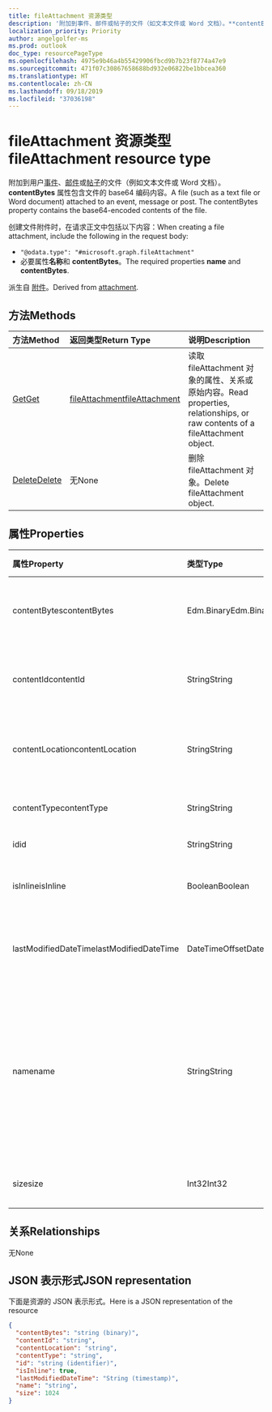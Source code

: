 ```yaml
---
title: fileAttachment 资源类型
description: '附加到事件、邮件或帖子的文件（如文本文件或 Word 文档）。**contentBytes** '
localization_priority: Priority
author: angelgolfer-ms
ms.prod: outlook
doc_type: resourcePageType
ms.openlocfilehash: 4975e9b46a4b55429906fbcd9b7b23f8774a47e9
ms.sourcegitcommit: 471f07c30867658688bd932e06822be1bbcea360
ms.translationtype: HT
ms.contentlocale: zh-CN
ms.lasthandoff: 09/18/2019
ms.locfileid: "37036198"
---
```

# <a name="fileattachment-resource-type"></a><span data-ttu-id="aa97f-104">fileAttachment 资源类型</span><span class="sxs-lookup"><span data-stu-id="aa97f-104">fileAttachment resource type</span></span>

<span data-ttu-id="aa97f-p102">附加到用户[事件](../resources/event.md)、[邮件](../resources/message.md)或[帖子](../resources/post.md)的文件（例如文本文件或 Word 文档）。**contentBytes** 属性包含文件的 base64 编码内容。</span><span class="sxs-lookup"><span data-stu-id="aa97f-p102">A file (such as a text file or Word document) attached to an event, message or post. The  contentBytes property contains the base64-encoded contents of the file.</span></span>  

<span data-ttu-id="aa97f-107">创建文件附件时，在请求正文中包括以下内容：</span><span class="sxs-lookup"><span data-stu-id="aa97f-107">When creating a file attachment, include the following in the request body:</span></span>

* `"@odata.type": "#microsoft.graph.fileAttachment"`
* <span data-ttu-id="aa97f-108">必要属性**名称**和 **contentBytes**。</span><span class="sxs-lookup"><span data-stu-id="aa97f-108">The required properties **name** and **contentBytes**.</span></span>

<span data-ttu-id="aa97f-109">派生自 [附件](attachment.md)。</span><span class="sxs-lookup"><span data-stu-id="aa97f-109">Derived from [attachment](attachment.md).</span></span>

## <a name="methods"></a><span data-ttu-id="aa97f-110">方法</span><span class="sxs-lookup"><span data-stu-id="aa97f-110">Methods</span></span>

| <span data-ttu-id="aa97f-111">方法</span><span class="sxs-lookup"><span data-stu-id="aa97f-111">Method</span></span>       | <span data-ttu-id="aa97f-112">返回类型</span><span class="sxs-lookup"><span data-stu-id="aa97f-112">Return Type</span></span>  |<span data-ttu-id="aa97f-113">说明</span><span class="sxs-lookup"><span data-stu-id="aa97f-113">Description</span></span>|
|:---------------|:--------|:----------|
|[<span data-ttu-id="aa97f-114">Get</span><span class="sxs-lookup"><span data-stu-id="aa97f-114">Get</span></span>](../api/attachment-get.md) | [<span data-ttu-id="aa97f-115">fileAttachment</span><span class="sxs-lookup"><span data-stu-id="aa97f-115">fileAttachment</span></span>](fileattachment.md) |<span data-ttu-id="aa97f-116">读取 fileAttachment 对象的属性、关系或原始内容。</span><span class="sxs-lookup"><span data-stu-id="aa97f-116">Read properties, relationships, or raw contents of a fileAttachment object.</span></span>|
|[<span data-ttu-id="aa97f-117">Delete</span><span class="sxs-lookup"><span data-stu-id="aa97f-117">Delete</span></span>](../api/attachment-delete.md) | <span data-ttu-id="aa97f-118">无</span><span class="sxs-lookup"><span data-stu-id="aa97f-118">None</span></span> |<span data-ttu-id="aa97f-119">删除 fileAttachment 对象。</span><span class="sxs-lookup"><span data-stu-id="aa97f-119">Delete fileAttachment object.</span></span> |

## <a name="properties"></a><span data-ttu-id="aa97f-120">属性</span><span class="sxs-lookup"><span data-stu-id="aa97f-120">Properties</span></span>
| <span data-ttu-id="aa97f-121">属性</span><span class="sxs-lookup"><span data-stu-id="aa97f-121">Property</span></span>     | <span data-ttu-id="aa97f-122">类型</span><span class="sxs-lookup"><span data-stu-id="aa97f-122">Type</span></span>   |<span data-ttu-id="aa97f-123">说明</span><span class="sxs-lookup"><span data-stu-id="aa97f-123">Description</span></span>|
|:---------------|:--------|:----------|
|<span data-ttu-id="aa97f-124">contentBytes</span><span class="sxs-lookup"><span data-stu-id="aa97f-124">contentBytes</span></span>|<span data-ttu-id="aa97f-125">Edm.Binary</span><span class="sxs-lookup"><span data-stu-id="aa97f-125">Edm.Binary</span></span>|<span data-ttu-id="aa97f-126">文件的 Base64 编码内容。</span><span class="sxs-lookup"><span data-stu-id="aa97f-126">The base64-encoded contents of the file.</span></span>|
|<span data-ttu-id="aa97f-127">contentId</span><span class="sxs-lookup"><span data-stu-id="aa97f-127">contentId</span></span>|<span data-ttu-id="aa97f-128">String</span><span class="sxs-lookup"><span data-stu-id="aa97f-128">String</span></span>|<span data-ttu-id="aa97f-129">获取 Exchange 存储中的附件 ID。</span><span class="sxs-lookup"><span data-stu-id="aa97f-129">The ID of the attachment in the Exchange store.</span></span>|
|<span data-ttu-id="aa97f-130">contentLocation</span><span class="sxs-lookup"><span data-stu-id="aa97f-130">contentLocation</span></span>|<span data-ttu-id="aa97f-131">String</span><span class="sxs-lookup"><span data-stu-id="aa97f-131">String</span></span>|<span data-ttu-id="aa97f-132">请勿使用此属性，因为它不受支持。</span><span class="sxs-lookup"><span data-stu-id="aa97f-132">Do not use this property as it is not supported.</span></span>|
|<span data-ttu-id="aa97f-133">contentType</span><span class="sxs-lookup"><span data-stu-id="aa97f-133">contentType</span></span>|<span data-ttu-id="aa97f-134">String</span><span class="sxs-lookup"><span data-stu-id="aa97f-134">String</span></span>|<span data-ttu-id="aa97f-135">附件的内容类型。</span><span class="sxs-lookup"><span data-stu-id="aa97f-135">The content type of the attachment.</span></span>|
|<span data-ttu-id="aa97f-136">id</span><span class="sxs-lookup"><span data-stu-id="aa97f-136">id</span></span>|<span data-ttu-id="aa97f-137">String</span><span class="sxs-lookup"><span data-stu-id="aa97f-137">String</span></span>|<span data-ttu-id="aa97f-138">附件 ID。</span><span class="sxs-lookup"><span data-stu-id="aa97f-138">The attachment ID.</span></span>|
|<span data-ttu-id="aa97f-139">isInline</span><span class="sxs-lookup"><span data-stu-id="aa97f-139">isInline</span></span>|<span data-ttu-id="aa97f-140">Boolean</span><span class="sxs-lookup"><span data-stu-id="aa97f-140">Boolean</span></span>|<span data-ttu-id="aa97f-141">如果是内嵌附件则设置为 true。</span><span class="sxs-lookup"><span data-stu-id="aa97f-141">Set to true if this is an inline attachment.</span></span>|
|<span data-ttu-id="aa97f-142">lastModifiedDateTime</span><span class="sxs-lookup"><span data-stu-id="aa97f-142">lastModifiedDateTime</span></span>|<span data-ttu-id="aa97f-143">DateTimeOffset</span><span class="sxs-lookup"><span data-stu-id="aa97f-143">DateTimeOffset</span></span>|<span data-ttu-id="aa97f-144">上次修改附件的日期和时间。</span><span class="sxs-lookup"><span data-stu-id="aa97f-144">The date and time when the attachment was last modified.</span></span>|
|<span data-ttu-id="aa97f-145">name</span><span class="sxs-lookup"><span data-stu-id="aa97f-145">name</span></span>|<span data-ttu-id="aa97f-146">String</span><span class="sxs-lookup"><span data-stu-id="aa97f-146">String</span></span>|<span data-ttu-id="aa97f-147">表示显示在表示嵌入的附件的图标下方的文本的名称。该名称不必是实际的文件名。</span><span class="sxs-lookup"><span data-stu-id="aa97f-147">The name representing the text that is displayed below the icon representing the embedded attachment.This does not need to be the actual file name.</span></span>|
|<span data-ttu-id="aa97f-148">size</span><span class="sxs-lookup"><span data-stu-id="aa97f-148">size</span></span>|<span data-ttu-id="aa97f-149">Int32</span><span class="sxs-lookup"><span data-stu-id="aa97f-149">Int32</span></span>|<span data-ttu-id="aa97f-150">附件大小，以字节为单位。</span><span class="sxs-lookup"><span data-stu-id="aa97f-150">The size in bytes of the attachment.</span></span>|

## <a name="relationships"></a><span data-ttu-id="aa97f-151">关系</span><span class="sxs-lookup"><span data-stu-id="aa97f-151">Relationships</span></span>
<span data-ttu-id="aa97f-152">无</span><span class="sxs-lookup"><span data-stu-id="aa97f-152">None</span></span>


## <a name="json-representation"></a><span data-ttu-id="aa97f-153">JSON 表示形式</span><span class="sxs-lookup"><span data-stu-id="aa97f-153">JSON representation</span></span>

<span data-ttu-id="aa97f-154">下面是资源的 JSON 表示形式。</span><span class="sxs-lookup"><span data-stu-id="aa97f-154">Here is a JSON representation of the resource</span></span>

<!-- {
  "blockType": "resource",
  "baseType": "microsoft.graph.attachment",
  "keyProperty": "id",
  "optionalProperties": [

  ],
  "@odata.type": "microsoft.graph.fileAttachment"
}-->

```json
{
  "contentBytes": "string (binary)",
  "contentId": "string",
  "contentLocation": "string",
  "contentType": "string",
  "id": "string (identifier)",
  "isInline": true,
  "lastModifiedDateTime": "String (timestamp)",
  "name": "string",
  "size": 1024
}

```

<!-- uuid: 8fcb5dbc-d5aa-4681-8e31-b001d5168d79
2015-10-25 14:57:30 UTC -->
<!-- {
  "type": "#page.annotation",
  "description": "fileAttachment resource",
  "keywords": "",
  "section": "documentation",
  "tocPath": ""
}-->
